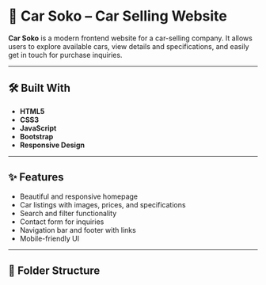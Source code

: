 # 🚗 Car Soko – Car Selling Website

**Car Soko** is a modern frontend website for a car-selling company. It allows users to explore available cars, view details and specifications, and easily get in touch for purchase inquiries.

---



## 🛠️ Built With

- **HTML5**
- **CSS3**
- **JavaScript** 
- **Bootstrap** 
- **Responsive Design**

---

## ✨ Features

- Beautiful and responsive homepage
- Car listings with images, prices, and specifications
- Search and filter functionality
- Contact form for inquiries
- Navigation bar and footer with links
- Mobile-friendly UI

---

## 📁 Folder Structure


